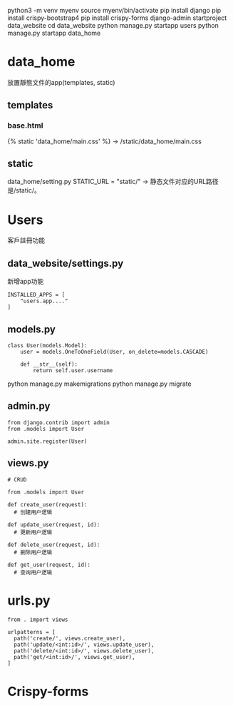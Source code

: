 python3 -m venv myenv
source myenv/bin/activate
pip install django
pip install crispy-bootstrap4
pip install crispy-forms
django-admin startproject data_website
cd data_website
python manage.py startapp users
python manage.py startapp data_home
# data_home
放置靜態文件的app(templates, static)
## templates
### base.html
{% static 'data_home/main.css' %} -> /static/data_home/main.css
## static
data_home/setting.py 
STATIC_URL = "static/" -> 静态文件对应的URL路径是/static/。
# Users
客戶註冊功能
## data_website/settings.py
新增app功能
```
INSTALLED_APPS = [
    "users.app...."
]
```
## models.py 
```
class User(models.Model):
    user = models.OneToOneField(User, on_delete=models.CASCADE)

    def __str__(self):
        return self.user.username
```

python manage.py makemigrations
python manage.py migrate

## admin.py
```
from django.contrib import admin
from .models import User

admin.site.register(User)
```

## views.py
```
# CRUD

from .models import User

def create_user(request):
  # 创建用户逻辑

def update_user(request, id):
  # 更新用户逻辑

def delete_user(request, id):
  # 删除用户逻辑
  
def get_user(request, id):
  # 查询用户逻辑
```

# urls.py

```
from . import views

urlpatterns = [
  path('create/', views.create_user),
  path('update/<int:id>/', views.update_user),
  path('delete/<int:id>/', views.delete_user),
  path('get/<int:id>/', views.get_user),
]
```

# Crispy-forms